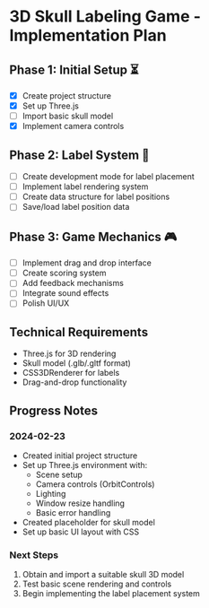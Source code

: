 # 3D Skull Labeling Game - Implementation Plan

## Phase 1: Initial Setup ⏳
- [x] Create project structure
- [x] Set up Three.js
- [ ] Import basic skull model
- [x] Implement camera controls

## Phase 2: Label System 📍
- [ ] Create development mode for label placement
- [ ] Implement label rendering system
- [ ] Create data structure for label positions
- [ ] Save/load label position data

## Phase 3: Game Mechanics 🎮
- [ ] Implement drag and drop interface
- [ ] Create scoring system
- [ ] Add feedback mechanisms
- [ ] Integrate sound effects
- [ ] Polish UI/UX

## Technical Requirements
- Three.js for 3D rendering
- Skull model (.glb/.gltf format)
- CSS3DRenderer for labels
- Drag-and-drop functionality

## Progress Notes

### 2024-02-23
- Created initial project structure
- Set up Three.js environment with:
  - Scene setup
  - Camera controls (OrbitControls)
  - Lighting
  - Window resize handling
  - Basic error handling
- Created placeholder for skull model
- Set up basic UI layout with CSS

### Next Steps
1. Obtain and import a suitable skull 3D model
2. Test basic scene rendering and controls
3. Begin implementing the label placement system 